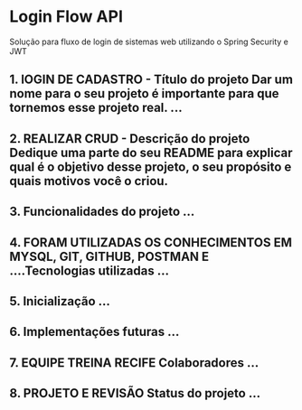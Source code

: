 # Login Flow API
Solução para fluxo de login de sistemas web utilizando o Spring Security e JWT

## 1. lOGIN DE CADASTRO - Título do projeto Dar um nome para o seu projeto é importante para que tornemos esse projeto real. ...



## 2.  REALIZAR CRUD - Descrição do projeto Dedique uma parte do seu README para explicar qual é o objetivo desse projeto, o seu propósito e quais motivos você o criou.
## 3. Funcionalidades do projeto ...


## 4. FORAM UTILIZADAS OS CONHECIMENTOS EM MYSQL, GIT, GITHUB, POSTMAN E ....Tecnologias utilizadas ...


## 5. Inicialização ...
## 6. Implementações futuras ...
## 7. EQUIPE TREINA RECIFE Colaboradores ...
## 8.  PROJETO E REVISÃO Status do projeto ...
